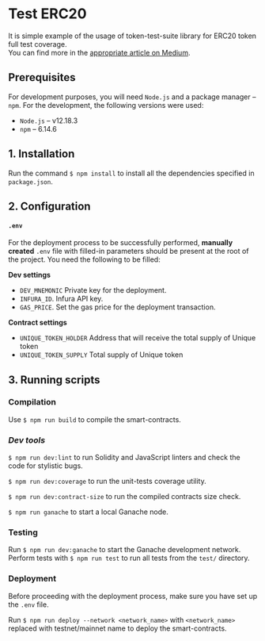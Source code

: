 # Test ERC20
It is simple example of the usage of token-test-suite library for ERC20 token full test coverage.<br>
You can find more in the [appropriate article on Medium]().

## Prerequisites

For development purposes, you will need `Node.js` and a package manager – `npm`. For the development, the following versions were used:
- `Node.js` – v12.18.3
- `npm` – 6.14.6

## 1. Installation

Run the command `$ npm install` to install all the dependencies specified in `package.json`.

## 2. Configuration
#### `.env`

For the deployment process to be successfully performed, **manually created** `.env` file with filled-in parameters should be present at the root of the project. You need the following to be filled:

**Dev settings**
- `DEV_MNEMONIC` Private key for the deployment.
- `INFURA_ID`. Infura API key.
- `GAS_PRICE`. Set the gas price for the deployment transaction.

**Contract settings**
- `UNIQUE_TOKEN_HOLDER` Address that will receive the total supply of Unique token
- `UNIQUE_TOKEN_SUPPLY` Total supply of Unique token

## 3. Running scripts

### Compilation
Use `$ npm run build` to compile the smart-contracts.

### *Dev tools*

`$ npm run dev:lint` to run Solidity and JavaScript linters and check the code for stylistic bugs.

`$ npm run dev:coverage` to run the unit-tests coverage utility.

`$ npm run dev:contract-size` to run the compiled contracts size check.

`$ npm run ganache` to start a local Ganache node.

### Testing

Run `$ npm run dev:ganache` to start the Ganache development network. Perform tests with `$ npm run test` to run all tests from the `test/` directory.

### Deployment
Before proceeding with the deployment process, make sure you have set up the `.env` file.

Run `$ npm run deploy --network <network_name>` with `<network_name>` replaced with testnet/mainnet name to deploy the smart-contracts.
